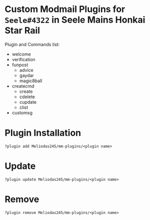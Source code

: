 # Custom Modmail Plugins for `Seele#4322` in Seele Mains Honkai Star Rail
Plugin and Commands list:
- welcome
- verification
- funpost
    - advice
    - gaydar
    - magic8ball
- createcmd
    - create
    - cdelete
    - cupdate
    - clist
- customsg

# Plugin Installation
```
?plugin add Meliodas245/mm-plugins/<plugin name>
```
# Update
```
?plugin update Meliodas245/mm-plugins/<plugin name>
```
# Remove
```
?plugin remove Meliodas245/mm-plugins/<plugin name>
```
